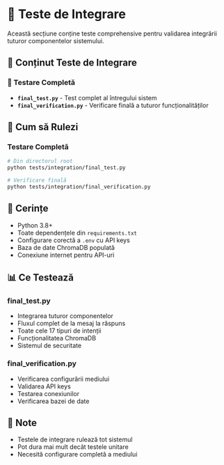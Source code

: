 # 🧪 Teste de Integrare

Această secțiune conține teste comprehensive pentru validarea integrării tuturor componentelor sistemului.

## 📁 **Conținut Teste de Integrare**

### **🔄 Testare Completă**
- **`final_test.py`** - Test complet al întregului sistem
- **`final_verification.py`** - Verificare finală a tuturor funcționalităților

## 🚀 **Cum să Rulezi**

### **Testare Completă**
```bash
# Din directorul root
python tests/integration/final_test.py

# Verificare finală
python tests/integration/final_verification.py
```

## 🎯 **Cerințe**

- Python 3.8+
- Toate dependențele din `requirements.txt`
- Configurare corectă a `.env` cu API keys
- Baza de date ChromaDB populată
- Conexiune internet pentru API-uri

## 📊 **Ce Testează**

### **final_test.py**
- Integrarea tuturor componentelor
- Fluxul complet de la mesaj la răspuns
- Toate cele 17 tipuri de intenții
- Funcționalitatea ChromaDB
- Sistemul de securitate

### **final_verification.py**
- Verificarea configurării mediului
- Validarea API keys
- Testarea conexiunilor
- Verificarea bazei de date

## 📝 **Note**

- Testele de integrare rulează tot sistemul
- Pot dura mai mult decât testele unitare
- Necesită configurare completă a mediului
